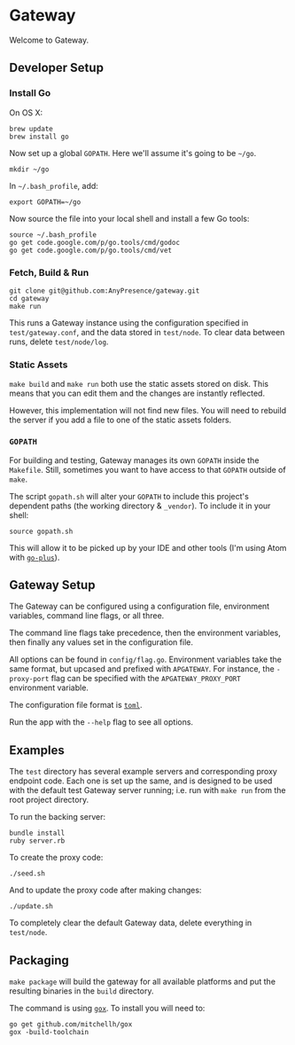 # Gateway

Welcome to Gateway.

## Developer Setup

### Install Go

On OS X:

    brew update
    brew install go
    
Now set up a global `GOPATH`. Here we'll assume it's going to be `~/go`.

    mkdir ~/go
    
In `~/.bash_profile`, add:

    export GOPATH=~/go
    
Now source the file into your local shell and install a few Go tools:

    source ~/.bash_profile
    go get code.google.com/p/go.tools/cmd/godoc
    go get code.google.com/p/go.tools/cmd/vet

### Fetch, Build & Run

    git clone git@github.com:AnyPresence/gateway.git
    cd gateway
    make run

This runs a Gateway instance using the configuration specified in 
`test/gateway.conf`, and the data stored in `test/node`. To clear data between
runs, delete `test/node/log`.

### Static Assets

`make build` and `make run` both use the static assets stored on disk. This
means that you can edit them and the changes are instantly reflected.

However, this implementation will not find new files. You will need to rebuild
the server if you add a file to one of the static assets folders.

### `GOPATH`

For building and testing, Gateway manages its own `GOPATH` inside the 
`Makefile`. Still, sometimes you want to have access to that `GOPATH` outside
of `make`.

The script `gopath.sh` will alter your `GOPATH` to include this project's
dependent paths (the working directory & `_vendor`). To include it in your
shell:
    
	source gopath.sh
	
This will allow it to be picked up by your IDE and other tools (I'm using Atom
with [`go-plus`](https://atom.io/packages/go-plus)).

## Gateway Setup

The Gateway can be configured using a configuration file, environment 
variables, command line flags, or all three.

The command line flags take precedence, then the environment variables, then
finally any values set in the configuration file.

All options can be found in `config/flag.go`. Environment variables take the
same format, but upcased and prefixed with `APGATEWAY`. For instance, the
`-proxy-port` flag can be specified with the `APGATEWAY_PROXY_PORT` environment
variable.

The configuration file format is [`toml`](https://github.com/toml-lang/toml).

Run the app with the `--help` flag to see all options.

## Examples

The `test` directory has several example servers and corresponding proxy 
endpoint code. Each one is set up the same, and is designed to be used with the
default test Gateway server running; i.e. run with `make run` from the root
project directory. 

To run the backing server:

    bundle install
    ruby server.rb
    
To create the proxy code:

    ./seed.sh
    
And to update the proxy code after making changes:

    ./update.sh
    
To completely clear the default Gateway data, delete everything in `test/node`.

## Packaging

`make package` will build the gateway for all available platforms and put the
resulting binaries in the `build` directory.

The command is using [`gox`](https://github.com/mitchellh/gox). To install you
will need to:

	go get github.com/mitchellh/gox
	gox -build-toolchain
